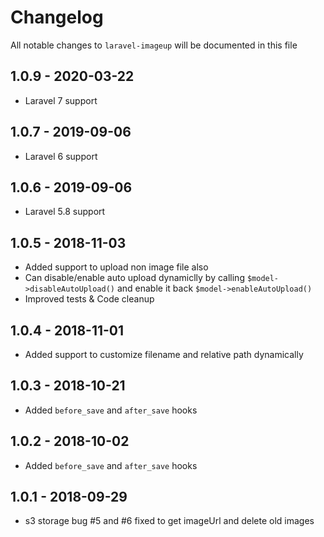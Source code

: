 # Changelog

All notable changes to `laravel-imageup` will be documented in this file

## 1.0.9 - 2020-03-22
- Laravel 7 support

## 1.0.7 - 2019-09-06
- Laravel 6 support

## 1.0.6 - 2019-09-06
- Laravel 5.8 support

## 1.0.5 - 2018-11-03
- Added support to upload non image file also
- Can disable/enable auto upload dynamiclly by calling `$model->disableAutoUpload()` and enable it back `$model->enableAutoUpload()` 
- Improved tests & Code cleanup

## 1.0.4 - 2018-11-01
- Added support to customize filename and relative path dynamically

## 1.0.3 - 2018-10-21
- Added `before_save` and `after_save` hooks

## 1.0.2 - 2018-10-02
- Added `before_save` and `after_save` hooks

## 1.0.1 - 2018-09-29
- s3 storage bug #5 and #6 fixed to get imageUrl and delete old images
